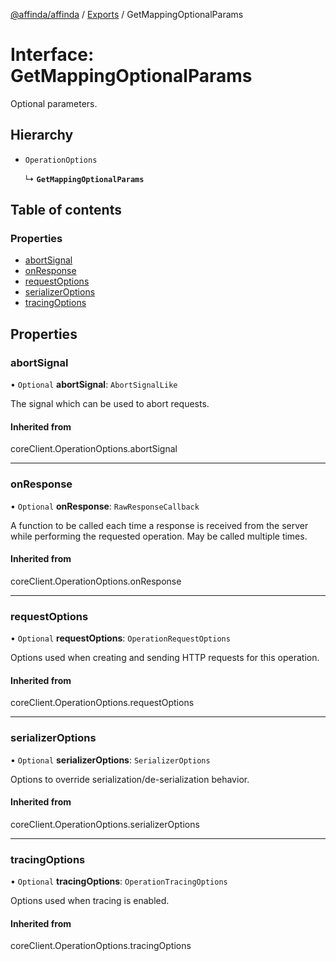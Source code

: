 [@affinda/affinda](../README.md) / [Exports](../modules.md) / GetMappingOptionalParams

# Interface: GetMappingOptionalParams

Optional parameters.

## Hierarchy

- `OperationOptions`

  ↳ **`GetMappingOptionalParams`**

## Table of contents

### Properties

- [abortSignal](GetMappingOptionalParams.md#abortsignal)
- [onResponse](GetMappingOptionalParams.md#onresponse)
- [requestOptions](GetMappingOptionalParams.md#requestoptions)
- [serializerOptions](GetMappingOptionalParams.md#serializeroptions)
- [tracingOptions](GetMappingOptionalParams.md#tracingoptions)

## Properties

### abortSignal

• `Optional` **abortSignal**: `AbortSignalLike`

The signal which can be used to abort requests.

#### Inherited from

coreClient.OperationOptions.abortSignal

___

### onResponse

• `Optional` **onResponse**: `RawResponseCallback`

A function to be called each time a response is received from the server
while performing the requested operation.
May be called multiple times.

#### Inherited from

coreClient.OperationOptions.onResponse

___

### requestOptions

• `Optional` **requestOptions**: `OperationRequestOptions`

Options used when creating and sending HTTP requests for this operation.

#### Inherited from

coreClient.OperationOptions.requestOptions

___

### serializerOptions

• `Optional` **serializerOptions**: `SerializerOptions`

Options to override serialization/de-serialization behavior.

#### Inherited from

coreClient.OperationOptions.serializerOptions

___

### tracingOptions

• `Optional` **tracingOptions**: `OperationTracingOptions`

Options used when tracing is enabled.

#### Inherited from

coreClient.OperationOptions.tracingOptions
